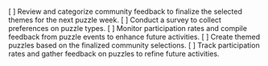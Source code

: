 [ ] Review and categorize community feedback to finalize the selected themes for the next puzzle week.
[ ] Conduct a survey to collect preferences on puzzle types.
[ ] Monitor participation rates and compile feedback from puzzle events to enhance future activities.
[ ] Create themed puzzles based on the finalized community selections.
[ ] Track participation rates and gather feedback on puzzles to refine future activities.